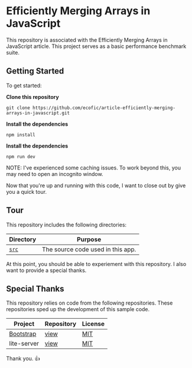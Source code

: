 # Efficiently Merging Arrays in JavaScript
This repository is associated with the Efficiently Merging Arrays in JavaScript article.
This project serves as a basic performance benchmark suite.

## Getting Started
To get started:

**Clone this repository**
```
git clone https://github.com/ecofic/article-efficiently-merging-arrays-in-javascript.git
```

**Install the dependencies**
```
npm install
```

**Install the dependencies**
```
npm run dev
```

NOTE: I've experienced some caching issues. To work beyond this, you may need to open an incognito window.

Now that you're up and running with this code, I want to close out by give you a quick tour.

## Tour
This repository includes the following directories:

| Directory           | Purpose                                                                                         |
|---------------------|-------------------------------------------------------------------------------------------------|
| [`src`](./src/)     | The source code used in this app.                                                               |

At this point, you should be able to experiement with this repository.
I also want to provide a special thanks.

## Special Thanks
This repository relies on code from the following repositories.
These repositories sped up the development of this sample code.

| Project                                | Repository                                      | License                                                          |
|----------------------------------------|-------------------------------------------------|------------------------------------------------------------------|
| [Bootstrap](https://getbootstrap.com/) | [view](https://github.com/twbs/bootstrap)       | [MIT](https://github.com/twbs/bootstrap/blob/main/LICENSE)       |
| lite-server                            | [view](https://github.com/johnpapa/lite-server) | [MIT](https://github.com/johnpapa/lite-server/blob/main/LICENSE) |

Thank you. 👍